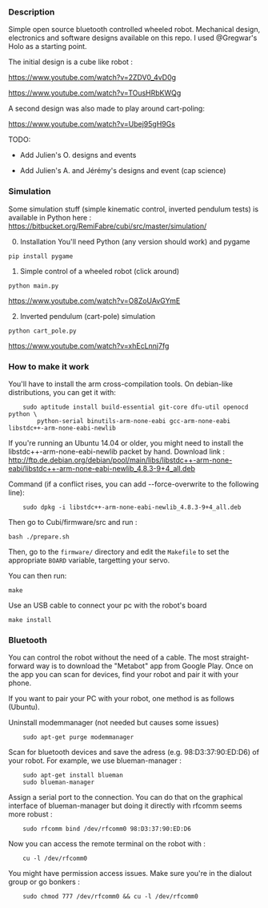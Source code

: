 ### Description
Simple open source bluetooth controlled wheeled robot. Mechanical design, electronics and software designs available on this repo.
I used @Gregwar's Holo as a starting point.

The initial design is a cube like robot :

https://www.youtube.com/watch?v=2ZDV0_4vD0g

https://www.youtube.com/watch?v=TOusHRbKWQg

A second design was also made to play around cart-poling:

https://www.youtube.com/watch?v=Ubej95gH9Gs

TODO:

- Add Julien's O. designs and events

- Add Julien's A. and Jérémy's designs and event (cap science)


### Simulation
Some simulation stuff (simple kinematic control, inverted pendulum tests) is available in Python here :
https://bitbucket.org/RemiFabre/cubi/src/master/simulation/

0) Installation
You'll need Python (any version should work) and pygame
```
pip install pygame
```

1) Simple control of a wheeled robot (click around)
```
python main.py
```
https://www.youtube.com/watch?v=O8ZoUAvGYmE

2) Inverted pendulum (cart-pole) simulation
```
python cart_pole.py
```
https://www.youtube.com/watch?v=xhEcLnnj7fg




### How to make it work
You'll have to install the arm cross-compilation tools. On debian-like distributions,
you can get it with:

```
    sudo aptitude install build-essential git-core dfu-util openocd python \
        python-serial binutils-arm-none-eabi gcc-arm-none-eabi libstdc++-arm-none-eabi-newlib
```
If you're running an Ubuntu 14.04 or older, you might need to install the libstdc++-arm-none-eabi-newlib packet by hand. Download link :
http://ftp.de.debian.org/debian/pool/main/libs/libstdc++-arm-none-eabi/libstdc++-arm-none-eabi-newlib_4.8.3-9+4_all.deb

Command (if a conflict rises, you can add --force-overwrite to the following line):
```
	sudo dpkg -i libstdc++-arm-none-eabi-newlib_4.8.3-9+4_all.deb
```

Then go to Cubi/firmware/src and run :

```
bash ./prepare.sh
```


Then, go to the `firmware/` directory and edit the `Makefile` to set the appropriate
`BOARD` variable, targetting your servo.

You can then run:

```
make
```

Use an USB cable to connect your pc with the robot's board

```
make install
```
### Bluetooth
You can control the robot without the need of a cable. The most straight-forward way is to download the "Metabot" app from Google Play. Once on the app you can scan for devices, find your robot and pair it with your phone.

If you want to pair your PC with your robot, one method is as follows (Ubuntu).

Uninstall modemmanager (not needed but causes some issues)

```
    sudo apt-get purge modemmanager
```

Scan for bluetooth devices and save the adress (e.g. 98:D3:37:90:ED:D6) of your robot. For example, we use blueman-manager :

```
    sudo apt-get install blueman
    sudo blueman-manager
```

Assign a serial port to the connection. You can do that on the graphical interface of blueman-manager but doing it directly with rfcomm seems more robust :

```
    sudo rfcomm bind /dev/rfcomm0 98:D3:37:90:ED:D6
```

Now you can access the remote terminal on the robot with :

```
    cu -l /dev/rfcomm0
```

You might have permission access issues. Make sure you're in the dialout group or go bonkers :

```
    sudo chmod 777 /dev/rfcomm0 && cu -l /dev/rfcomm0
```

